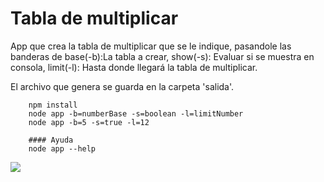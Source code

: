 # Tabla de multiplicar

App que crea la tabla de multiplicar que se le indique, pasandole las banderas de base(-b):La tabla a crear, show(-s): Evaluar si se muestra en consola, limit(-l): Hasta donde llegará la tabla de multiplicar.

El archivo que genera se guarda en la carpeta 'salida'.

```
    npm install
    node app -b=numberBase -s=boolean -l=limitNumber
    node app -b=5 -s=true -l=12

    #### Ayuda
    node app --help
```

![](https://i.imgur.com/8sZdqkO.png)
